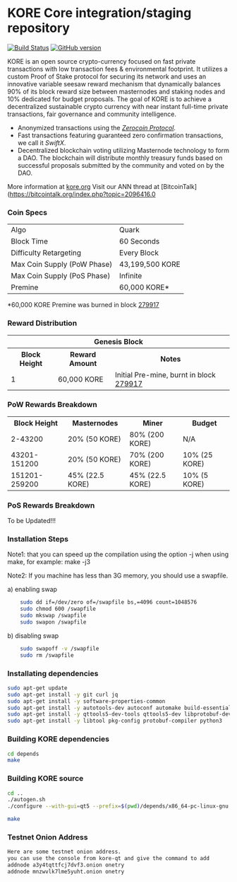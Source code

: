 KORE Core integration/staging repository
=====================================

[![Build Status](https://travis-ci.org/KORE-Project/KORE.svg?branch=master)](https://travis-ci.org/KORE-Project/KORE) [![GitHub version](https://badge.fury.io/gh/KORE-Project%2FKORE.svg)](https://badge.fury.io/gh/KORE-Project%2FKORE)

KORE is an open source crypto-currency focused on fast private transactions with low transaction fees & environmental footprint.  It utilizes a custom Proof of Stake protocol for securing its network and uses an innovative variable seesaw reward mechanism that dynamically balances 90% of its block reward size between masternodes and staking nodes and 10% dedicated for budget proposals. The goal of KORE is to achieve a decentralized sustainable crypto currency with near instant full-time private transactions, fair governance and community intelligence.

- Anonymized transactions using the [_Zerocoin Protocol_](http://www.kore.org/zpiv).
- Fast transactions featuring guaranteed zero confirmation transactions, we call it _SwiftX_.
- Decentralized blockchain voting utilizing Masternode technology to form a DAO. The blockchain will distribute monthly treasury funds based on successful proposals submitted by the community and voted on by the DAO.

More information at [kore.org](http://www.kore.org) Visit our ANN thread at [BitcoinTalk](https://bitcointalk.org/index.php?topic=2096416.0

### Coin Specs

<table>
<tr><td>Algo</td><td>Quark</td></tr>
<tr><td>Block Time</td><td>60 Seconds</td></tr>
<tr><td>Difficulty Retargeting</td><td>Every Block</td></tr>
<tr><td>Max Coin Supply (PoW Phase)</td><td>43,199,500 KORE</td></tr>
<tr><td>Max Coin Supply (PoS Phase)</td><td>Infinite</td></tr>
<tr><td>Premine</td><td>60,000 KORE*</td></tr>
</table>

*60,000 KORE Premine was burned in block [279917](http://www.presstab.pw/phpexplorer/KORE/block.php?blockhash=206d9cfe859798a0b0898ab00d7300be94de0f5469bb446cecb41c3e173a57e0)

### Reward Distribution

<table>
<th colspan=4>Genesis Block</th>
<tr><th>Block Height</th><th>Reward Amount</th><th>Notes</th></tr>
<tr><td>1</td><td>60,000 KORE</td><td>Initial Pre-mine, burnt in block <a href="http://www.presstab.pw/phpexplorer/KORE/block.php?blockhash=206d9cfe859798a0b0898ab00d7300be94de0f5469bb446cecb41c3e173a57e0">279917</a></td></tr>
</table>

### PoW Rewards Breakdown

<table>
<th>Block Height</th><th>Masternodes</th><th>Miner</th><th>Budget</th>
<tr><td>2-43200</td><td>20% (50 KORE)</td><td>80% (200 KORE)</td><td>N/A</td></tr>
<tr><td>43201-151200</td><td>20% (50 KORE)</td><td>70% (200 KORE)</td><td>10% (25 KORE)</td></tr>
<tr><td>151201-259200</td><td>45% (22.5 KORE)</td><td>45% (22.5 KORE)</td><td>10% (5 KORE)</td></tr>
</table>

### PoS Rewards Breakdown

To be Updated!!!

### Installation Steps

Note1: that you can speed up the compilation using the option -j when using make, for example: make -j3

Note2: If you machine has less than 3G memory, you should use a swapfile.

a) enabling swap

```bash
    sudo dd if=/dev/zero of=/swapfile bs,=4096 count=1048576
    sudo chmod 600 /swapfile
    sudo mkswap /swapfile
    sudo swapon /swapfile
```

b) disabling swap

```bash
    sudo swapoff -v /swapfile
    sudo rm /swapfile
```

### Installating dependencies

```bash
sudo apt-get update
sudo apt-get install -y git curl jq
sudo apt-get install -y software-properties-common
sudo apt-get install -y autotools-dev autoconf automake build-essential //bsdmainutils
sudo apt-get install -y qttools5-dev-tools qttools5-dev libprotobuf-dev libqrencode-dev
sudo apt-get install -y libtool pkg-config protobuf-compiler python3


```

### Building KORE dependencies

```bash
cd depends
make
```

### Building KORE source

```bash
cd ..
./autogen.sh
./configure --with-gui=qt5 --prefix=$(pwd)/depends/x86_64-pc-linux-gnu

make
```

### Testnet Onion Address

```bash
Here are some testnet onion address.
you can use the console from kore-qt and give the command to add
addnode a3y4tqttfcj7dvf3.onion onetry
addnode mnzwvlk7lme5yuht.onion onetry
```

